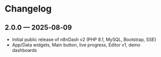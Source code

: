 # Changelog

## 2.0.0 — 2025‑08‑09
- Initial public release of n8nDash v2 (PHP 8.1, MySQL, Bootstrap, SSE)
- App/Data widgets, Main button, live progress, Editor v1, demo dashboards
